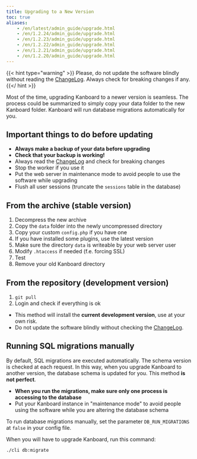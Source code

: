 ```yaml
---
title: Upgrading to a New Version
toc: true
aliases:
    - /en/latest/admin_guide/upgrade.html
    - /en/1.2.24/admin_guide/upgrade.html
    - /en/1.2.23/admin_guide/upgrade.html
    - /en/1.2.22/admin_guide/upgrade.html
    - /en/1.2.21/admin_guide/upgrade.html
    - /en/1.2.20/admin_guide/upgrade.html
---
```


{{< hint type="warning" >}}
Please, do not update the software blindly without reading the
[ChangeLog](https://github.com/kanboard/kanboard/blob/master/ChangeLog).
Always check for breaking changes if any.
{{</ hint >}}

Most of the time, upgrading Kanboard to a newer version is seamless. The
process could be summarized to simply copy your data folder to the new
Kanboard folder. Kanboard will run database migrations automatically for
you.

Important things to do before updating
--------------------------------------

- **Always make a backup of your data before upgrading**
- **Check that your backup is working!**
- Always read the [ChangeLog](https://github.com/kanboard/kanboard/blob/master/ChangeLog) and check for breaking changes
- Stop the worker if you use it
- Put the web server in maintenance mode to avoid people to use the software while upgrading
- Flush all user sessions (truncate the `sessions` table in the database)

From the archive (stable version)
---------------------------------

1.  Decompress the new archive
2.  Copy the `data` folder into the newly uncompressed directory
3.  Copy your custom `config.php` if you have one
4.  If you have installed some plugins, use the latest version
5.  Make sure the directory `data` is writeable by your web server user
6.  Modify `.htaccess` if needed (f.e. forcing SSL)
7.  Test
8.  Remove your old Kanboard directory

From the repository (development version)
-----------------------------------------

1.  `git pull`
2.  Login and check if everything is ok

- This method will install the **current development version**, use at
    your own risk.
- Do not update the software blindly without checking the
    [ChangeLog](https://github.com/kanboard/kanboard/blob/master/ChangeLog).

Running SQL migrations manually
-------------------------------

By default, SQL migrations are executed automatically. The schema
version is checked at each request. In this way, when you upgrade
Kanboard to another version, the database schema is updated for you.
This method **is not perfect**.

- **When you run the migrations, make sure only one process is
    accessing to the database**
- Put your Kanboard instance in "maintenance mode" to avoid people
    using the software while you are altering the database schema

To run database migrations manually, set the parameter
`DB_RUN_MIGRATIONS` at `false` in your config file.

When you will have to upgrade Kanboard, run this command:

```bash
./cli db:migrate
```
